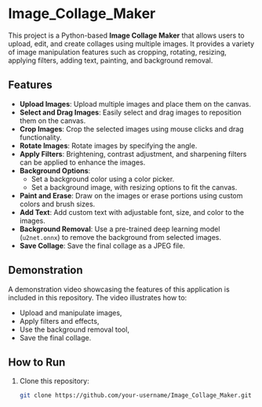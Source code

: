 # Image_Collage_Maker

This project is a Python-based **Image Collage Maker** that allows users to upload, edit, and create collages using multiple images. It provides a variety of image manipulation features such as cropping, rotating, resizing, applying filters, adding text, painting, and background removal.

## Features

- **Upload Images**: Upload multiple images and place them on the canvas.
- **Select and Drag Images**: Easily select and drag images to reposition them on the canvas.
- **Crop Images**: Crop the selected images using mouse clicks and drag functionality.
- **Rotate Images**: Rotate images by specifying the angle.
- **Apply Filters**: Brightening, contrast adjustment, and sharpening filters can be applied to enhance the images.
- **Background Options**:
  - Set a background color using a color picker.
  - Set a background image, with resizing options to fit the canvas.
- **Paint and Erase**: Draw on the images or erase portions using custom colors and brush sizes.
- **Add Text**: Add custom text with adjustable font, size, and color to the images.
- **Background Removal**: Use a pre-trained deep learning model (`u2net.onnx`) to remove the background from selected images.
- **Save Collage**: Save the final collage as a JPEG file.

## Demonstration

A demonstration video showcasing the features of this application is included in this repository. The video illustrates how to:
- Upload and manipulate images,
- Apply filters and effects,
- Use the background removal tool,
- Save the final collage.

## How to Run

1. Clone this repository:
   ```bash
   git clone https://github.com/your-username/Image_Collage_Maker.git
